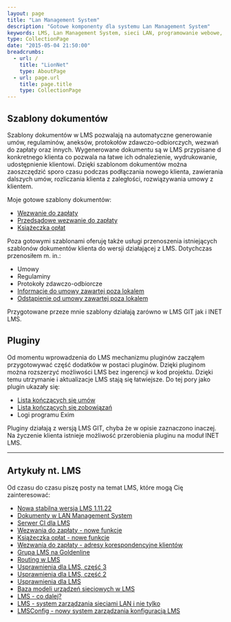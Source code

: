 ```yaml
---
layout: page
title: "Lan Management System"
description: "Gotowe komponenty dla systemu Lan Management System"
keywords: LMS, Lan Management System, sieci LAN, programowanie webowe, platformy VoIP, dodatki, komponenty, LMS GIT, LMS INET, wezwanie do zapłaty, przedsądowe wezwanie do zapłaty, ostateczne przedsądowe wezwanie do zapłaty, druki wpłat
type: CollectionPage
date: "2015-05-04 21:50:00"
breadcrumbs:
  - url: /
    title: "LionNet"
    type: AboutPage
  - url: page.url
    title: page.title
    type: CollectionPage
---
```


## Szablony dokumentów

Szablony dokumentów w LMS pozwalają na automatyczne generowanie umów, regulaminów,
aneksów, protokołów zdawczo-odbiorczych, wezwań do zapłaty oraz innych. Wygenerowane
dokumentu są w LMS przypisane d konkretnego klienta co pozwala na łatwe ich 
odnalezienie, wydrukowanie, udostępnienie klientowi. Dzięki szablonom dokumentów
można zaoszczędzić sporo czasu podczas podłączania nowego klienta, zawierania 
dalszych umów, rozliczania klienta z zaległości, rozwiązywania umowy z klientem.

Moje gotowe szablony dokumentów:

 * [Wezwanie do zapłaty][1]
 * [Przedsądowe wezwanie do zapłaty][2]
 * [Książeczka opłat][3]

Poza gotowymi szablonami oferuję także usługi przenoszenia istniejących szablonów 
dokumentów klienta do wersji działającej z LMS. Dotychczas przenosiłem m. in.:

 * Umowy
 * Regulaminy
 * Protokoły zdawczo-odbiorcze
 * [Informacje do umowy zawartej poza lokalem][4]
 * [Odstąpienie od umowy zawartej poza lokalem][5]

Przygotowane przeze mnie szablony działają zarówno w LMS GIT jak i INET LMS.

## Pluginy

Od momentu wprowadzenia do LMS mechanizmu pluginów zacząłem przygotowywać część
dodatków w postaci pluginów. Dzięki pluginom można rozszerzyć możliwości LMS bez
ingerencji w kod projektu. Dzięki temu utrzymanie i aktualizacje LMS stają się 
łatwiejsze. Do tej pory jako plugin ukazały się:

 * [Lista kończących się umów][6]
 * [Lista kończących się zobowiązań][7]
 * Logi programu Exim

Pluginy działają z wersją LMS GIT, chyba że w opisie zaznaczono inaczej. Na 
życzenie klienta istnieje możliwość przerobienia pluginu na moduł INET LMS.

* * *

## Artykuły nt. LMS

Od czasu do czasu piszę posty na temat LMS, które mogą Cię zainteresować:

 * [Nowa stabilna wersja LMS 1.11.22](/2017/06/28/nowa-stabilna-wersja-lms-1-11-22.html)
 * [Dokumenty w LAN Management System](/2017/02/13/dokumenty_w_lan_management_system.html)
 * [Serwer CI dla LMS](/2016/02/13/konfiguracja-serwera-ci-dla-lms.html)
 * [Wezwania do zapłaty - nowe funkcje](/2015/12/19/wezwania-do-zaplaty-nowe-funkcje.html)
 * [Książeczka opłat - nowe funkcje](/2015/09/21/ksiazeczka-oplat-nowe-funkcje.html)
 * [Wezwania do zapłaty - adresy korespondencyjne klientów](/2015/08/08/wezwania-do-zaplaty-adresy-korespondencyjne-klientow.html)
 * [Grupa LMS na Goldenline](/2015/08/08/grupa-lms-na-goldenline.html)
 * [Routing w LMS](/2015/07/28/routing-w-lms.html)
 * [Usprawnienia dla LMS, część 3](/2015/07/21/usprawnienia-dla-lms-3.html)
 * [Usprawnienia dla LMS, część 2](/2015/06/16/usprawnienia-dla-lms-2.html)
 * [Usprawnienia dla LMS](/2015/04/20/usprawnienia-dla-lms.html)
 * [Baza modeli urządzeń sieciowych w LMS](/2015/02/15/baza-modeli-urzadzen-sieciowych-w-lms.html)
 * [LMS - co dalej?](/2015/02/07/lms-co-dalej.html)
 * [LMS - system zarządzania sieciami LAN i nie tylko](/2014/07/27/lms-system-zarzadzania-sieciami-lan-i-nie-tylko.html)
 * [LMSConfig - nowy system zarządzania konfiguracją LMS](/2014/07/16/lmsconfig-nowy-system-zarzadzania-konfiguracja-lms.html)

[1]: szablony-dokumentow/wezwanie-do-zaplaty/
[2]: szablony-dokumentow/przedsadowe-wezwanie-do-zaplaty/
[3]: szablony-dokumentow/ksiazeczka-oplat/
[4]: szablony-dokumentow/informacje-do-umowy-zawartej-poza-lokalem/
[5]: szablony-dokumentow/odstapienie-od-umowy-zawartej-poza-lokalem/
[6]: pluginy/konczace-sie-umowy/
[7]: pluginy/konczace-sie-zobowiazania/